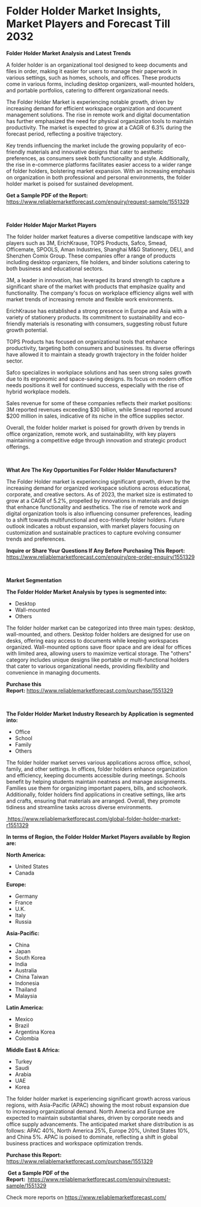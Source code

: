<p><h1>Folder Holder Market Insights, Market Players and Forecast Till 2032</h1></p><p><strong>Folder Holder Market Analysis and Latest Trends</strong></p>
<p><p>A folder holder is an organizational tool designed to keep documents and files in order, making it easier for users to manage their paperwork in various settings, such as homes, schools, and offices. These products come in various forms, including desktop organizers, wall-mounted holders, and portable portfolios, catering to different organizational needs.</p><p>The Folder Holder Market is experiencing notable growth, driven by increasing demand for efficient workspace organization and document management solutions. The rise in remote work and digital documentation has further emphasized the need for physical organization tools to maintain productivity. The market is expected to grow at a CAGR of 6.3% during the forecast period, reflecting a positive trajectory.</p><p>Key trends influencing the market include the growing popularity of eco-friendly materials and innovative designs that cater to aesthetic preferences, as consumers seek both functionality and style. Additionally, the rise in e-commerce platforms facilitates easier access to a wider range of folder holders, bolstering market expansion. With an increasing emphasis on organization in both professional and personal environments, the folder holder market is poised for sustained development.</p></p>
<p><strong>Get a Sample PDF of the Report:&nbsp;</strong> <a href="https://www.reliablemarketforecast.com/enquiry/request-sample/1551329?utm_campaign=2140&utm_medium=2&utm_source=Github&utm_content=ia&utm_term=06022025&utm_id=folder-holder">https://www.reliablemarketforecast.com/enquiry/request-sample/1551329</a></p>
<p>&nbsp;</p>
<p><strong>Folder Holder Major Market Players</strong></p>
<p><p>The folder holder market features a diverse competitive landscape with key players such as 3M, ErichKrause, TOPS Products, Safco, Smead, Officemate, SPOOLS, Aman Industries, Shanghai M&G Stationery, DELI, and Shenzhen Comix Group. These companies offer a range of products including desktop organizers, file holders, and binder solutions catering to both business and educational sectors.</p><p>3M, a leader in innovation, has leveraged its brand strength to capture a significant share of the market with products that emphasize quality and functionality. The company's focus on workplace efficiency aligns well with market trends of increasing remote and flexible work environments.</p><p>ErichKrause has established a strong presence in Europe and Asia with a variety of stationery products. Its commitment to sustainability and eco-friendly materials is resonating with consumers, suggesting robust future growth potential.</p><p>TOPS Products has focused on organizational tools that enhance productivity, targeting both consumers and businesses. Its diverse offerings have allowed it to maintain a steady growth trajectory in the folder holder sector.</p><p>Safco specializes in workplace solutions and has seen strong sales growth due to its ergonomic and space-saving designs. Its focus on modern office needs positions it well for continued success, especially with the rise of hybrid workplace models.</p><p>Sales revenue for some of these companies reflects their market positions: 3M reported revenues exceeding $30 billion, while Smead reported around $200 million in sales, indicative of its niche in the office supplies sector.</p><p>Overall, the folder holder market is poised for growth driven by trends in office organization, remote work, and sustainability, with key players maintaining a competitive edge through innovation and strategic product offerings.</p></p>
<p>&nbsp;</p>
<p><strong>What Are The Key Opportunities For Folder Holder Manufacturers?</strong></p>
<p><p>The Folder Holder market is experiencing significant growth, driven by the increasing demand for organized workspace solutions across educational, corporate, and creative sectors. As of 2023, the market size is estimated to grow at a CAGR of 5.2%, propelled by innovations in materials and design that enhance functionality and aesthetics. The rise of remote work and digital organization tools is also influencing consumer preferences, leading to a shift towards multifunctional and eco-friendly folder holders. Future outlook indicates a robust expansion, with market players focusing on customization and sustainable practices to capture evolving consumer trends and preferences.</p></p>
<p><strong>Inquire or Share Your Questions If Any Before Purchasing This Report:</strong> <a href="https://www.reliablemarketforecast.com/enquiry/pre-order-enquiry/1551329?utm_campaign=2140&utm_medium=2&utm_source=Github&utm_content=ia&utm_term=06022025&utm_id=folder-holder">https://www.reliablemarketforecast.com/enquiry/pre-order-enquiry/1551329</a></p>
<p>&nbsp;</p>
<p><strong>Market Segmentation</strong></p>
<p><strong>The Folder Holder Market Analysis by types is segmented into:</strong></p>
<p><ul><li>Desktop</li><li>Wall-mounted</li><li>Others</li></ul></p>
<p><p>The folder holder market can be categorized into three main types: desktop, wall-mounted, and others. Desktop folder holders are designed for use on desks, offering easy access to documents while keeping workspaces organized. Wall-mounted options save floor space and are ideal for offices with limited area, allowing users to maximize vertical storage. The "others" category includes unique designs like portable or multi-functional holders that cater to various organizational needs, providing flexibility and convenience in managing documents.</p></p>
<p><strong>Purchase this Report:&nbsp;</strong><a href="https://www.reliablemarketforecast.com/purchase/1551329?utm_campaign=2140&utm_medium=2&utm_source=Github&utm_content=ia&utm_term=06022025&utm_id=folder-holder">https://www.reliablemarketforecast.com/purchase/1551329</a></p>
<p>&nbsp;</p>
<p><strong>The Folder Holder Market Industry Research by Application is segmented into:</strong></p>
<p><ul><li>Office</li><li>School</li><li>Family</li><li>Others</li></ul></p>
<p><p>The folder holder market serves various applications across office, school, family, and other settings. In offices, folder holders enhance organization and efficiency, keeping documents accessible during meetings. Schools benefit by helping students maintain neatness and manage assignments. Families use them for organizing important papers, bills, and schoolwork. Additionally, folder holders find applications in creative settings, like arts and crafts, ensuring that materials are arranged. Overall, they promote tidiness and streamline tasks across diverse environments.</p></p>
<p><a href="https://www.reliablemarketforecast.com/global-folder-holder-market-r1551329?utm_campaign=2140&utm_medium=2&utm_source=Github&utm_content=ia&utm_term=06022025&utm_id=folder-holder">&nbsp;https://www.reliablemarketforecast.com/global-folder-holder-market-r1551329</a></p>
<p><strong>In terms of Region, the Folder Holder Market Players available by Region are:</strong></p>
<p>
    <p> <strong> North America: </strong>
        <ul>
            <li>United States</li>
            <li>Canada</li>
        </ul>
        </p> 
    <p> <strong> Europe: </strong>
        <ul>
            <li>Germany</li>
            <li>France</li>
            <li>U.K.</li>
            <li>Italy</li>
            <li>Russia</li>
        </ul>
        </p> 
    <p> <strong> Asia-Pacific: </strong>
        <ul>
            <li>China</li>
            <li>Japan</li>
            <li>South Korea</li>
            <li>India</li>
            <li>Australia</li>
            <li>China Taiwan</li>
            <li>Indonesia</li>
            <li>Thailand</li>
            <li>Malaysia</li>
        </ul>
        </p> 
    <p> <strong> Latin America: </strong>
        <ul>
            <li>Mexico</li>
            <li>Brazil</li>
            <li>Argentina Korea</li>
            <li>Colombia</li>
        </ul>
        </p> 
    <p> <strong> Middle East & Africa: </strong>
        <ul>
            <li>Turkey</li>
            <li>Saudi</li>
            <li>Arabia</li>
            <li>UAE</li>
            <li>Korea</li>
        </ul>
    </p>
    </p>
<p><p>The folder holder market is experiencing significant growth across various regions, with Asia-Pacific (APAC) showing the most robust expansion due to increasing organizational demand. North America and Europe are expected to maintain substantial shares, driven by corporate needs and office supply advancements. The anticipated market share distribution is as follows: APAC 40%, North America 25%, Europe 20%, United States 10%, and China 5%. APAC is poised to dominate, reflecting a shift in global business practices and workspace optimization trends.</p></p>
<p><strong>Purchase this Report: </strong><a href="https://www.reliablemarketforecast.com/purchase/1551329?utm_campaign=2140&utm_medium=2&utm_source=Github&utm_content=ia&utm_term=06022025&utm_id=folder-holder">https://www.reliablemarketforecast.com/purchase/1551329</a></p>
<p>&nbsp;<strong>Get a Sample PDF of the Report:&nbsp;&nbsp;</strong><a href="https://www.reliablemarketforecast.com/enquiry/request-sample/1551329?utm_campaign=2140&utm_medium=2&utm_source=Github&utm_content=ia&utm_term=06022025&utm_id=folder-holder">https://www.reliablemarketforecast.com/enquiry/request-sample/1551329</a></p>
<p><strong></strong></p>
<p>Check more reports on <a href="https://www.reliablemarketforecast.com/?utm_campaign=2140&utm_medium=2&utm_source=Github&utm_content=ia&utm_term=06022025&utm_id=folder-holder">https://www.reliablemarketforecast.com/</a></p>